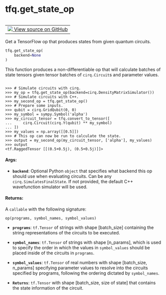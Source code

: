 <div itemscope itemtype="http://developers.google.com/ReferenceObject">
<meta itemprop="name" content="tfq.get_state_op" />
<meta itemprop="path" content="Stable" />
</div>

# tfq.get_state_op

<!-- Insert buttons and diff -->

<table class="tfo-notebook-buttons tfo-api" align="left">

<td>
  <a target="_blank" href="https://github.com/tensorflow/quantum/tree/master/tensorflow_quantum/core/ops/circuit_execution_ops.py">
    <img src="https://www.tensorflow.org/images/GitHub-Mark-32px.png" />
    View source on GitHub
  </a>
</td></table>



Get a TensorFlow op that produces states from given quantum circuits.

```python
tfq.get_state_op(
    backend=None
)
```



<!-- Placeholder for "Used in" -->

This function produces a non-differentiable op that will calculate
batches of state tensors given tensor batches of `cirq.Circuit`s and
parameter values.


```

>>> # Simulate circuits with cirq.
>>> my_op = tfq.get_state_op(backend=cirq.DensityMatrixSimulator())
>>> # Simulate circuits with C++.
>>> my_second_op = tfq.get_state_op()
>>> # Prepare some inputs.
>>> qubit = cirq.GridQubit(0, 0)
>>> my_symbol = sympy.Symbol('alpha')
>>> my_circuit_tensor = tfq.convert_to_tensor([
...     cirq.Circuit(cirq.Y(qubit) ** my_symbol)
... ])
>>> my_values = np.array([[0.5]])
>>> # This op can now be run to calculate the state.
>>> output = my_second_op(my_circuit_tensor, ['alpha'], my_values)
>>> output
<tf.RaggedTensor [[(0.5+0.5j), (0.5+0.5j)]]>

```


#### Args:


* <b>`backend`</b>: Optional Python `object` that specifies what backend this op
    should use when evaluating circuits. Can be any
    `cirq.SimulatesFinalState`. If not provided, the default C++
    wavefunction simulator will be used.


#### Returns:

A `callable` with the following signature:

```op(programs, symbol_names, symbol_values)```


* <b>`programs`</b>: `tf.Tensor` of strings with shape [batch_size] containing
    the string representations of the circuits to be executed.
* <b>`symbol_names`</b>: `tf.Tensor` of strings with shape [n_params], which
    is used to specify the order in which the values in
    `symbol_values` should be placed inside of the circuits in
    `programs`.
* <b>`symbol_values`</b>: `tf.Tensor` of real numbers with shape
    [batch_size, n_params] specifying parameter values to resolve
    into the circuits specified by programs, following the ordering
    dictated by `symbol_names`.

* <b>`Returns`</b>:     `tf.Tensor` with shape [batch_size, <ragged> size of state] that
    contains the state information of the circuit.